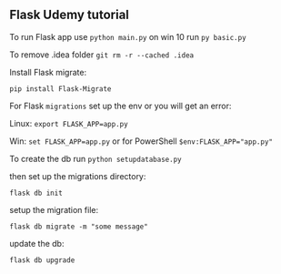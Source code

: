## Flask Udemy tutorial

To run Flask app use `python main.py` on win 10 run `py basic.py`

To remove .idea folder `git rm -r --cached .idea`

Install Flask migrate:

`pip install Flask-Migrate`

For Flask `migrations` set up the env or you will get an error:

Linux: `export FLASK_APP=app.py`

Win: `set FLASK_APP=app.py` or for PowerShell `$env:FLASK_APP="app.py"`

To create the db run `python setupdatabase.py`

then set up the migrations directory:

`flask db init`

setup the migration file:

`flask db migrate -m "some message"`

update the db:

`flask db upgrade`
